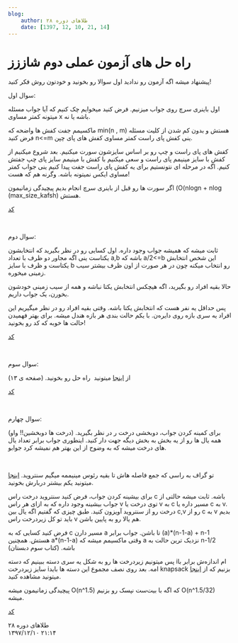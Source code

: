 ```yaml
---
blog:
    author: طلاهای دوره ۲۸
    date: [1397, 12, 10, 21, 14]
---
```

# راه حل های آزمون عملی دوم شاززز

<div class="cnt">
<p>پیشنهاد میشه اگه آزمون رو ندادید اول سوالا رو بخونید و خودتون روش فکر کنید!</p>
<p></p>
<p>سوال اول:</p>
<p>اول باینری سرچ روی جواب میزنیم. فرض کنید میخوایم چک کنیم که آیا جواب مسئله میتونه کمتر مساوی x باشه یا نه.</p>
<p>ماکسیمم
 جفت کفش ها واضحه که min(n , m) هستش و بدون کم شدن از کلیت مسئله فرض 
کنید n&lt;=m ینی کفش پای راست کمتر مساوی کفش های پای چپن.<br/></p>
<p>کفش
 های پای راست و چپ رو بر اساس سایزشون سورت میکنیم. بعد شروع میکنیم از 
کفش با سایز مینیمم پای راست و سعی میکنیم با کفش با مینیمم سایز پای چپ 
جفتش کنیم. اگه در مرحله ای نتونستیم برای یه کفش پای راست جفت پیدا کنیم 
ینی جواب کمتر مساوی ایکس نمیتونه باشه. وگرنه هم که هست!</p>
<p>اگر سورت ها رو قبل از باینری سرچ انجام بدیم پیچیدگی زمانیمون (O(nlogn + nlog (max_size_kafsh) هستش.<br/></p>
<p><a href="https://paste.ubuntu.com/p/CCbwV9TGXD/" target="_blank">کد</a><br/></p>
<p><br/></p>
<p>سوال دوم:</p>
<p>ثابت
 میشه که همیشه جواب وجود داره. اول کسایی رو در نظر بگیرید که انتخابشون 
یکتاست ینی اگه مجاور دو ظرف با تعداد a,b باشه که a/2&lt;=b این شخص 
انتخابش یکتاست و ظرف با سایز b رو انتخاب میکنه چون در هر صورت از اون ظرف
 بیشتر سیب زمینی میخوره.</p>
<p>حالا بقیه افراد رو بگیرید، اگه هیچکس انتخابش یکتا نباشه و همه از سیب زمینی خودشون بخورن، یک جواب داریم.</p>
<p>پس
 حداقل یه نفر هست که انتخابش یکتا باشه. وقتی بقیه افراد رو در نظر 
میگیریم این افراد یه سری بازه روی دایره‌ن. با یکم حالت بندی هر بازه هندل
 میشه. برای بهتر فهمیدن حالت ها خوبه که کد رو بخونید!</p>
<p><a href="https://paste.ubuntu.com/p/7xkqN3mBMM/" target="_blank">کد</a><br/></p>
<p><br/></p>
<p>سوال سوم:</p>
<p>از <a href="http://agc005.contest.atcoder.jp/data/agc/005/editorial.pdf" target="_blank">اینجا</a> میتونید  راه حل رو بخونید. (صفحه ی ۱۳)</p>
<p><a href="https://paste.ubuntu.com/p/vJZ4zWNrDv/" target="_blank">کد<br/></a></p>
<p><br/></p>
<p>سوال چهارم:</p>
<p>برای
 کمینه کردن جواب، دوبخشی درخت ر در نظر بگیرید. (درخت ها دوبخشین!! واو) 
همه یال ها رو از یه بخش به بخش دیگه جهت دار کنید. اینطوری جواب برابر 
تعداد یال های درخت میشه که به وضوح از این بهتر هم نمیشه کرد جوابو.</p>
<p><br/></p>
<p>تو گراف به راسی که جمع فاصله هاش تا بقیه رئوس مینیممه میگیم سنتروید. <a href="https://codeforces.com/blog/entry/57593" target="_blank">اینجا</a> میتونید یکم بیشتر دربارش بخونید.<br/></p>
<p>برای
 بیشینه کردن جواب، فرض کنید سنتروید درخت راس c باشه. ثابت میشه حالتی از 
جواب بیشینه وجود داره که به ازای هر راس v توی درخت یا v به c مسیر داره 
یا c به v. درخت رو از سنتروید آویزون کنید. طبق چیزی که گفتیم اگه یال بین
 c,v رو از c به v بدیم باید تو کل زیردرخت راس v هم یالا رو به پایین 
باشن.</p>
<p>فرض کنید کسایی که به c مسیر دارن a تا 
باشن. جواب برابر (a)*(n-1-a) + n-1 هستش. همچنین a*(n-1-a) وقتی ماکسیمم 
میشه که a نزدیک ترین حالت به n-1/2 باشه. (کتاب سوم دبستان)<br/></p>
<p>پس
 میتونیم زیردرخت ها رو به شکل یه سری دسته ببینیم که دسته iام اندازه‌ش 
برابر با سایز زیردرخت iامه. بعد روی نصف مجموع این دسته ها باید knapsack 
بزنیم که از <a href="https://codeforces.com/blog/entry/59606" target="_blank">اینجا</a> میتونید مشاهده کنید. <br/></p>
<p>پیچیدگی زمانیمون میشه O(n^1.5) که اگه با بیت‌ست نپسک رو بزنیم O(n^1.5/32) میشه.</p>
<p><a href="https://paste.ubuntu.com/p/ht2BpzFVBm/" target="_blank">کد<br/></a></p>
</div>

<div class="blog-info">
    <div class="blog-author">طلاهای دوره ۲۸</div>
    <div class="blog-date">۱۳۹۷/۱۲/۱۰ ۲۱:۱۴</div>
</div>

